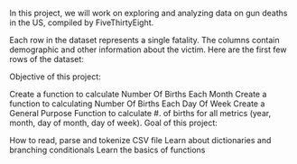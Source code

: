 
In this project, we will work on exploring and analyzing data on gun deaths in the US, compiled by FiveThirtyEight.

Each row in the dataset represents a single fatality. 
The columns contain demographic and other information about the victim. 
Here are the first few rows of the dataset:

Objective of this project:

Create a function to calculate Number Of Births Each Month
Create a function to calculating Number Of Births Each Day Of Week
Create a General Purpose Function to calculate #. of births for all metrics (year, month, day of month, day of week).
Goal of this project:

How to read, parse and tokenize CSV file
Learn about dictionaries and branching conditionals
Learn the basics of functions
